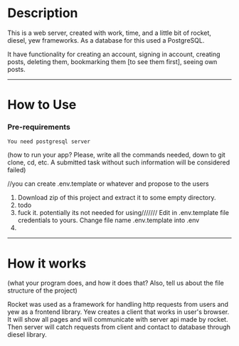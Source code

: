# Description 
This is a web server, created with work, time, and a little bit of rocket, diesel, yew frameworks. As a database for this used a PostgreSQL.

It have functionality for creating an account, signing in account, creating posts, deleting them, bookmarking them [to see them first], seeing own posts.

---

# How to Use

### Pre-requirements
``You need postgresql server``

(how to run your app? Please, write all the commands needed, down to git clone, cd, etc. A submitted task without such information will be considered failed)

//you can create .env.template or whatever and propose to the users 
1. Download zip of this project and extract it to some empty directory.
2. todo
1. fuck it. potentially its not needed for using/////// Edit in .env.template file credentials to yours. Change file name .env.template into .env 
2. 
---


# How it works 

(what your program does, and how it does that? Also, tell us about the file structure of the project)


Rocket was used as a framework for handling http requests from users and yew as a frontend library. Yew creates a client that works in user's browser. It will show all pages and will communicate with server api made by rocket.
Then server will catch requests from client and contact to database through diesel library.

